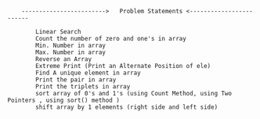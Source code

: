 
		------------------------>	Problem Statements <------------------------
	
			Linear Search
			Count the number of zero and one's in array
			Min. Number in array
			Max. Number in array
			Reverse an Array
			Extreme Print (Print an Alternate Position of ele)
			Find A unique element in array
			Print the pair in array
			Print the triplets in array
			sort array of 0's and 1's (using Count Method, using Two Pointers , using sort() method )
			shift array by 1 elements (right side and left side)




